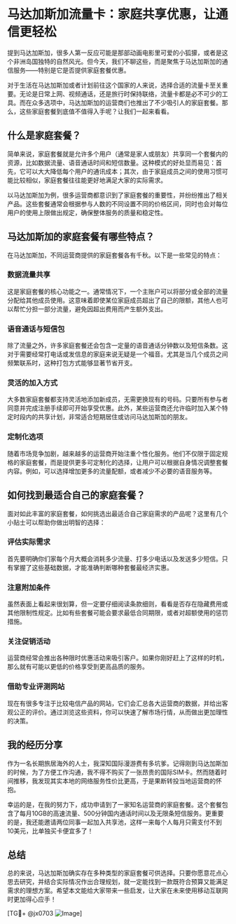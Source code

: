 # 马达加斯加流量卡：家庭共享优惠，让通信更轻松

提到马达加斯加，很多人第一反应可能是那部动画电影里可爱的小狐獴，或者是这个非洲岛国独特的自然风光。但今天，我们不聊这些，而是聚焦于马达加斯加的通信服务——特别是它是否提供家庭套餐优惠。

对于生活在马达加斯加或者计划前往这个国家的人来说，选择合适的流量卡至关重要。无论是日常上网、视频通话，还是旅行时保持联络，流量卡都是必不可少的工具。而在众多选项中，马达加斯加的运营商们也推出了不少吸引人的家庭套餐。那么，这些家庭套餐到底值不值得入手呢？让我们一起来看看。

## 什么是家庭套餐？

简单来说，家庭套餐就是允许多个用户（通常是家人或朋友）共享同一个套餐内的资源，比如数据流量、语音通话时间和短信数量。这种模式的好处显而易见：首先，它可以大大降低每个用户的通讯成本；其次，由于家庭成员之间的使用习惯可能比较相似，家庭套餐往往能更好地满足大家的实际需求。

以马达加斯加为例，很多运营商都意识到了家庭套餐的重要性，并纷纷推出了相关产品。这些套餐通常会根据参与人数的不同设置不同的价格区间，同时也会对每位用户的使用上限做出规定，确保整体服务的质量和稳定性。

## 马达加斯加的家庭套餐有哪些特点？

在马达加斯加，不同运营商提供的家庭套餐各有千秋。以下是一些常见的特点：

### 数据流量共享
这是家庭套餐的核心功能之一。通常情况下，一个主账户可以将部分或全部的流量分配给其他成员使用。这意味着即使某位家庭成员超出了自己的限额，其他人也可以帮忙分担一部分流量，避免因超出费用而产生额外支出。

### 语音通话与短信包
除了流量之外，许多家庭套餐还会包含一定量的语音通话分钟数以及短信条数。这对于需要经常打电话或发信息的家庭来说无疑是一个福音。尤其是当几个成员之间频繁联系时，这种打包方式能够显著节省开支。

### 灵活的加入方式
大多数家庭套餐都支持灵活地添加新成员，无需更换现有的号码。只要所有参与者同意并完成注册手续即可开始享受优惠。此外，某些运营商还允许临时加入某个特定时段内的共享计划，非常适合短期居住或访问马达加斯加的朋友。

### 定制化选项
随着市场竞争加剧，越来越多的运营商开始注重个性化服务。他们不仅限于固定规格的家庭套餐，而是提供更多可定制化的选择，让用户可以根据自身情况调整套餐内容。例如，可以选择增加更多的流量配额，或者减少不必要的语音服务等。

## 如何找到最适合自己的家庭套餐？

面对如此丰富的家庭套餐，如何挑选出最适合自己家庭需求的产品呢？这里有几个小贴士可以帮助你做出明智的选择：

### 评估实际需求
首先要明确你们家每个月大概会消耗多少流量、打多少电话以及发送多少短信。只有掌握了这些基础数据，才能准确判断哪种套餐最经济实惠。

### 注意附加条件
虽然表面上看起来很划算，但一定要仔细阅读条款细则，看看是否存在隐藏费用或其他限制性规定。比如有些套餐可能会要求最低合同期限，或者对超额使用的惩罚措施。

### 关注促销活动
运营商经常会推出各种限时优惠活动来吸引客户。如果你刚好赶上了这样的时机，那么就有可能以更低的价格享受到更高品质的服务。

### 借助专业评测网站
现在有很多专注于比较电信产品的网站，它们会汇总各大运营商的数据，并给出客观公正的评价。通过浏览这些资料，你可以快速了解市场行情，从而做出更加理性的决策。

## 我的经历分享

作为一名长期旅居海外的人士，我深知国际漫游费有多坑爹。记得刚到马达加斯加的时候，为了方便工作沟通，我不得不购买了一张昂贵的国际SIM卡。然而随着时间推移，我发现其实本地的网络服务性价比更高，于是果断转投当地运营商的怀抱。

幸运的是，在我的努力下，成功申请到了一家知名运营商的家庭套餐。这个套餐包含了每月10GB的高速流量、500分钟国内通话时间以及无限条短信服务。更重要的是，我还能邀请两位同事一起加入共享池，这样一来每个人每月只需支付不到10美元，比单独买卡便宜多了！

## 总结

总的来说，马达加斯加确实存在多种类型的家庭套餐可供选择。只要你愿意花点心思去研究，并结合实际情况作出合理规划，就一定能找到一款既符合预算又能满足需求的理想方案。希望本文能给大家带来一些启发，让大家在未来使用移动互联网时更加得心应手！

[TG💪+ @jx0703 ![Image](https://github.com/user-attachments/assets/dbca1d08-cadb-493c-b0ec-ad6f7a83f270)]